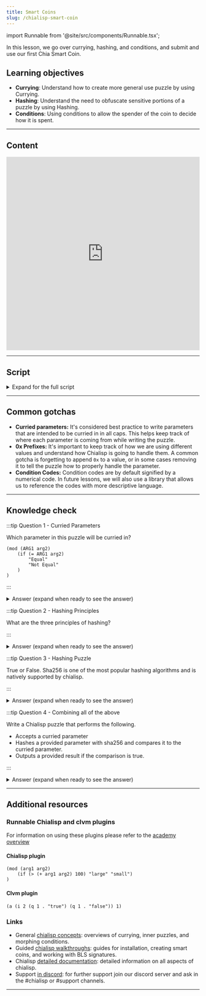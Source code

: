 ```yaml
---
title: Smart Coins
slug: /chialisp-smart-coin
---
```


import Runnable from '@site/src/components/Runnable.tsx';

In this lesson, we go over currying, hashing, and conditions, and submit and use our first Chia Smart Coin.

## Learning objectives

- **Currying**: Understand how to create more general use puzzle by using Currying.
- **Hashing**: Understand the need to obfuscate sensitive portions of a puzzle by using Hashing.
- **Conditions**: Using conditions to allow the spender of the coin to decide how it is spent.

---

## Content

<div class="videoWrapper">
<iframe width="100%" height="504" src="https://www.youtube.com/embed/-Nza_N9Xb3Y" frameborder="0" allowfullscreen="allowfullscreen"></iframe>
</div>

---

## Script

<details>

<summary> Expand for the full script </summary>

00:00  
Everything on a blockchain is a coin. They are often referred to as smart coins because every coin has a chialisp program associated with it. That program, known as the puzzle, decides how and when the coin can be spent, and what happens when it is.

00:20  
NFTs, CATs, and standard transactions are all defined using puzzles. In the previous video, we learned how to write basic chialisp programs. Let's apply that to some more complex puzzles and create a coin that can be spent on the blockchain.

00:40  
In this video, we'll be talking about currying, hashing, and conditions. So let's get started! We'll start by creating a new chialisp file called `password.clsp` and create a module that takes a parameter `password` and determines if the value passed in equals `hello`. If it does, return correct, if not return incorrect.

01:00  
We'll run this using the `brun` command in our terminal and pass in `hello` which should give us a success. Just to test the opposite, we'll pass in something else, and see if that fails. So this is a bit of a refresher on chialisp basics. One of the issues we have with a puzzle like this is that the hard-coded value for the password is both insecure and not very useful.

01:20  
We'd like to have a generalized puzzle that we can use for any password we choose to have. For this we'll use currying and hashing. To make this puzzle more generalized, we will be using currying. To do so, let's replace our password parameter with two new ones, `CORRECT_PASSWORD` and `provided_password`, and then run our comparison on those parameters.

01:40  
Now in our terminal, we can curry in a value to replace the correct password parameter and compile it. Run `cdv clsp curry password.clsp -a` and pass in our desired password, in this case - `hello` and we get the following result. Now if we run that through `brun` and give it the correct password, we should get a success.

02:00  
We can also nest these commands like this - (`brun "$(cdv clsp curry password.clsp -a 'goodbye')" "(goodbye)"`). The first steps to making our puzzle more secure is to use hashing. A hash function will take an input and return a hash value. One of the most popular hashing algorithms is sha256 which is directly supported within chialisp.

02:20  
A few important notes about hash functions; given a value, calculating the hash is extremely easy. Given a hash, calculating the original input is extremely difficult or impossible, and passing the same value through a hashing function multiple times will always result in the same output.

02:40  
We can use these principles to our advantage by currying a hash of the expected password instead of the password value itself. This prevents us from revealing the expected password while still allowing us to check if the provided password is correct. This is done by hashing the provided password. So let's change our puzzle to use hashing.

03:00  
First, change the curried parameter to `PASSWORD_HASH` and change the other parameter to `password`. In the comparison, use sha256 to hash the given password and compare it to the password hash. To test this we'll first have to hash a password and curry it into our new puzzle.

03:20  
Run `cdv hash "hello"` to get the hash for the password 'hello'. We can now curry this into our puzzle like last time, making sure to prefix the hash with `0x` to identify it as a chialisp value. Now we can pass this compiled puzzle through `brun` and provide the correct password to test.

03:40  
It's important to know that while hashing is an essential part of securing our puzzle, this is not quite enough. When we provide our solution with the correct password, that password will be visible on the blockchain. Meaning we won't be able to use it again. The final solution to this problem is to use signatures, which we'll talk about in a future video. Now that we've talked about currying and hashing, let's talk about conditions.

04:00  
In our password puzzle, let's make a couple of additions. First, we'll add a parameter called conditions and then replace the success and fail messages with that parameter, followed by `(x)`. So what does this do? Well the `x` represents an error. If the password is incorrect, the if statement will evaluate to false and error out, terminating the program and leaving the coin that we are creating unspent.

04:20  
If the correct password is given, the conditions that are provided by the spender will be run. So back to our terminal, first we'll need to curry in our hashed password as before. Now that we have the compiled puzzle, we're going to need to do a few things to create the coin. First, we'll need the puzzle hash which we can get by running `opc -H` and passing in our compiled puzzle.

04:40  
We'll save the result for later. Next, we'll need the puzzle reveal which is just a serialized form of the puzzle in hex. It's what you must reveal on chain when spending a coin. We can get this by running `opc` and passing in our compiled puzzle. We'll save this for later as well.

05:00  
Now to create the coin, we need to encode our puzzle hash into an address with `cdv encode -p txch` and passing in our puzzle hash. We then send that address an amount of xch to lock it. Now let's spend the coin to release value back to our wallet. First, we'll get our wallet address and convert it to a puzzle hash with `cdv decode`.

05:20  
We'll then use this to build the condition we want to pass into the coin. For this example, we're going to use the `CREATE_COIN` condition which is denoted by the code `51`. So to construct our solution, we'll write `opc` then give our password, then the condition we want to pass in.

05:40  
In this case, the condition code `51`, our wallet puzzle hash - prefixed by `0x`, and an amount. This output is our solution and we'll save it for later. All right, we now need to retrieve the coin record we created earlier when we committed xch to the puzzle. Run `cdv rpc coinrecords --by puzzlehash` and pass in the original puzzle hash.

06:00  
The output may contain a few coin records depending on if you're following the example closely and use the most recent one based on highest block index, and copy the coin record. Now we are going to create a spend bundle. Start a `json` file and create a property called `coin_spends` that contains an array containing an object. (`[{}]`)

06:20  
Paste the coin record, followed by the puzzle reveal you generated earlier, and then the solution. Create another property called `aggregated_signature` and assign this value (`0xc0000000000...`) That's 191 zeros. Now submit the spend bundle to the mempool with `cdv rpc pushtx spendbundle.json`.

06:40  
If everything was successful, this transaction should be accepted and you should see your wallet balance increase after some time passes. Now you've created your first smart coin. In this video, we talked about how to curry values into a generalized puzzle, how to hash both sensitive values as well as puzzles for creating coins, and touched on conditions that can be passed into puzzles.

07:00  
In the next video, we'll talk further about security and how to use signatures to better secure your transactions. See you then.

</details>

---

## Common gotchas

- **Curried parameters:** It's considered best practice to write parameters that are intended to be curried in in all caps. This helps keep track of where each parameter is coming from while writing the puzzle.
- **0x Prefixes:** It's important to keep track of how we are using different values and understand how Chialisp is going to handle them. A common gotcha is forgetting to append `0x` to a value, or in some cases removing it to tell the puzzle how to properly handle the parameter.
- **Condition Codes:** Condition codes are by default signified by a numerical code. In future lessons, we will also use a library that allows us to reference the codes with more descriptive language.

---

## Knowledge check

:::tip Question 1 - Curried Parameters

Which parameter in this puzzle will be curried in?

```chialisp
(mod (ARG1 arg2)
    (if (= ARG1 arg2)
        "Equal"
        "Not Equal"
    )
)
```

:::

<details>

<summary> Answer (expand when ready to see the answer)  </summary>

ARG1 will be curried in.

Currying always substitutes parameters in order, so when currying, the first will be replaced. Best practice is to write a curried parameter in all caps to help us keep track.

</details>

:::tip Question 2 - Hashing Principles

What are the three principles of hashing?

:::

<details>

<summary> Answer (expand when ready to see the answer)  </summary>

1. Given a value, hashing that value is computationally easy
2. Given a hash, calculating the value is computationally difficult or impossible
3. Hashing the same input, will result in the same output

</details>

:::tip Question 3 - Hashing Puzzle

True or False. Sha256 is one of the most popular hashing algorithms and is natively supported by chialisp.

:::

<details>

<summary> Answer (expand when ready to see the answer) </summary>

True

</details>

:::tip Question 4 - Combining all of the above

Write a Chialisp puzzle that performs the following.

- Accepts a curried parameter
- Hashes a provided parameter with sha256 and compares it to the curried parameter.
- Outputs a provided result if the comparison is true.

:::

<details>

<summary> Answer (expand when ready to see the answer) </summary>

```chialisp
(mod (PASSWORD_HASH password conditions)
    (if (= (sha256 password) PASSWORD_HASH)
        conditions
        (x)
    )
)
```

</details>

---

## Additional resources

### Runnable Chialisp and clvm plugins

For information on using these plugins please refer to the [academy overview](/academy-overview#runnable-chialisp-and-clvm-plugins)

#### Chialisp plugin

<Runnable flavor='chialisp' input='(10 99)'>

```chialisp
(mod (arg1 arg2)
    (if (> (+ arg1 arg2) 100) "large" "small")
)
```

</Runnable>

#### Clvm plugin

<Runnable flavor='clvm' input='(1)'>

```chialisp
(a (i 2 (q 1 . "true") (q 1 . "false")) 1)
```

</Runnable>

### Links

- General [chialisp concepts](https://chialisp.com/chialisp-concepts/): overviews of currying, inner puzzles, and morphing conditions.
- Guided [chialisp walkthroughs](https://docs.chia.net/guides/): guides for installation, creating smart coins, and working with BLS signatures.
- Chialisp [detailed documentation](https://chialisp.com/): detailed information on all aspects of chialisp.
- Support [in discord](https://discord.gg/chia): for further support join our discord server and ask in the #chialisp or #support channels.

---
